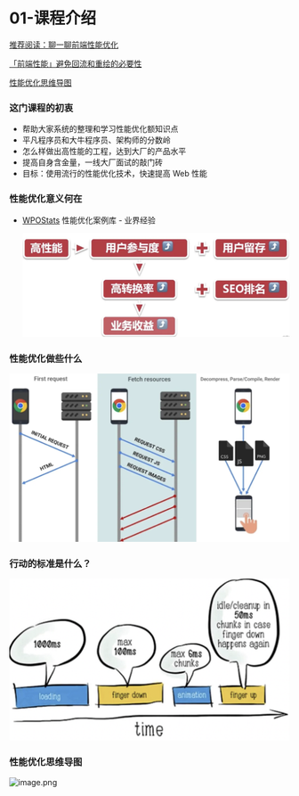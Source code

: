 # 01-课程介绍

[推荐阅读：聊一聊前端性能优化](https://juejin.cn/post/6911472693405548557#heading-21)

[「前端性能」避免回流和重绘的必要性](https://juejin.cn/post/6953029989306466317)

[性能优化思维导图](https://docs.qq.com/mind/DWnljWm52eEVjWWNE)

### 这门课程的初衷

* 帮助大家系统的整理和学习性能优化额知识点
* 平凡程序员和大牛程序员、架构师的分数岭
* 怎么样做出高性能的工程，达到大厂的产品水平
* 提高自身含金量，一线大厂面试的敲门砖
* 目标：使用流行的性能优化技术，快速提高 Web 性能

### 性能优化意义何在

* [WPOStats](https://wpostats.com/) 性能优化案例库 - 业界经验

  ![image-20230806102259551](./assets/image-20230806102259551.png)

### 性能优化做些什么

![image-20230806102348662](./assets/image-20230806102348662.png)

### 行动的标准是什么？

![image-20230806102443480](./assets/image-20230806102443480.png)

### 性能优化思维导图

![image.png](https://p6-juejin.byteimg.com/tos-cn-i-k3u1fbpfcp/00ce7fb1555f4bd581e222dc646dd593~tplv-k3u1fbpfcp-zoom-in-crop-mark:4536:0:0:0.awebp?)
